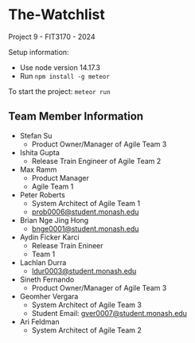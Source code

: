 # The-Watchlist
Project 9 - FIT3170 - 2024

Setup information:
- Use node version 14.17.3
- Run `npm install -g meteor`

To start the project:
```meteor run```

## Team Member Information
- Stefan Su
  - Product Owner/Manager of Agile Team 3 
- Ishita Gupta
  - Release Train Engineer of Agile Team 2
- Max Ramm
  - Product Manager
  - Agile Team 1
- Peter Roberts
  - System Architect of Agile Team 1
  - prob0006@student.monash.edu
- Brian Nge Jing Hong
  - bnge0001@student.monash.edu
- Aydin Ficker Karci
    - Release Train Enineer
    - Team 1
- Lachlan Durra
  - ldur0003@student.monash.edu
- Sineth Fernando
  - Product Owner/Manager of Agile Team 3 
- Geomher Vergara
  - System Architect of Agile Team 3
  - Student Email: gver0007@student.monash.edu
- Ari Feldman
  - System Architect of Agile Team 2